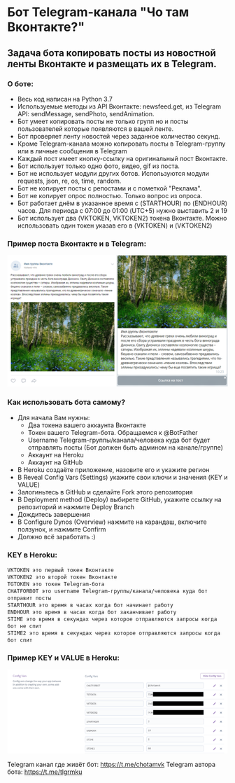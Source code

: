 # Бот Telegram-канала "Чо там Вконтакте?"

## Задача бота копировать посты из новостной ленты Вконтакте и размещать их в Telegram.

### О боте:
 - Весь код написан на Python 3.7
 - Используемые методы из API Вконтакте: newsfeed.get, из Telegram API: sendMessage, sendPhoto, sendAnimation.
 - Бот умеет копировать посты не только групп но и посты пользователей которые появляются в вашей ленте.
 - Бот проверяет ленту новостей через заданное количество секунд.
 - Кроме Telegram-канала можно копировать посты в Telegram-группу или в личные сообщения в Telegram
 - Каждый пост имеет кнопку-ссылку на оригинальный пост Вконтакте.
 - Бот использует только одно фото, видео, gif из поста.
 - Бот не использует модули других ботов. Используются модули requests, json, re, os, time, random.
 - Бот не копирует посты с репостами и с пометкой "Реклама".
 - Бот не копирует опрос полностью. Только вопрос из опроса.
 - Бот работает днём в указанное время с (STARTHOUR) по (ENDHOUR) часов.
 	Для периода с 07:00 до 01:00 (UTC+5) нужно выставить 2 и 19
 - Бот использует два (VKTOKEN, VKTOKEN2) токена Вконтакте.
 	Можно использовать один токен указав его в (VKTOKEN) и (VKTOKEN2)
 
### Пример поста Вконтакте и в Telegram:
![Пример поста Вконтакте и в Telegram](https://github.com/tlgrmku/chotamvk/raw/master/Image.PNG)

### Как использовать бота самому?
 - Для начала Вам нужны:
	- Два токена вашего аккаунта Вконтакте
	- Токен вашего Telegram-бота. Обращаемся к @BotFather
	- Username Telegram-группы/канала/человека куда бот будет отправлять посты (Бот должен быть админом на канале/группе)
	- Аккаунт на Heroku
	- Аккаунт на GitHub
 - В Heroku создаёте приложение, назовите его и укажите регион
 - В Reveal Config Vars (Settings) укажите свои ключи и значения (KEY и VALUE)
 - Залогиньтесь в GitHub и сделайте Fork этого репозитория
 - В Deployment method (Deploy) выбирете GitHub, укажите ссылку на репозиторий и нажмите Deploy Branch
 - Дождитесь завершения
 - В Configure Dynos (Overview) нажмите на карандаш, включите ползунок, и нажмите Confirm
 - Должно всё заработать :)
 
### KEY в Heroku:
	VKTOKEN это первый токен Вконтакте
	VKTOKEN2 это второй токен Вконтакте
	TGTOKEN это токен Telegram-бота
	CHATFORBOT это username Telegram-группы/канала/человека куда бот отправит посты
	STARTHOUR это время в часах когда бот начинает работу
	ENDHOUR это время в часах когда бот заканчивает работу
	STIME это время в секундах через которое отправляются запросы когда бот не спит
	STIME2 это время в секундах через которое отправляются запросы когда бот спит
	
### Пример KEY и VALUE в Heroku:
![Пример KEY и VALUE](https://github.com/tlgrmku/chotamvk/raw/master/Image2.png)

Telegram канал где живёт бот: https://t.me/chotamvk
Telegram автора бота: https://t.me/tlgrmku
